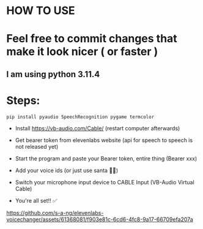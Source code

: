 # HOW TO USE
# Feel free to commit changes that make it look nicer ( or faster ) 

## I am using python 3.11.4

# Steps:
 ```pip install pyaudio SpeechRecognition pygame termcolor ```

 - Install https://vb-audio.com/Cable/ (restart computer afterwards)

 - Get bearer token from elevenlabs website (api for speech to speech is not released yet)

 - Start the program and paste your Bearer token, entire thing (Bearer xxx)

 - Add your voice ids (or just use santa 🎅🎅) 

 - Switch your microphone input device to CABLE Input (VB-Audio Virtual Cable)

 - You're all set!! ✅


https://github.com/s-a-ng/elevenlabs-voicechanger/assets/61368081/f903e81c-6cd6-4fc8-9a17-66709efa207a

